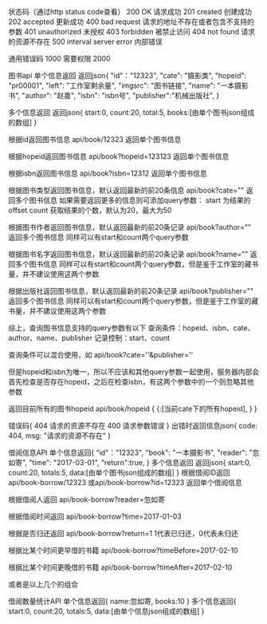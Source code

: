 状态码（通过http status code查看）
200 OK 请求成功
201 created 创建成功
202 accepted 更新成功
400 bad request 请求的地址不存在或者包含不支持的参数
401 unauthorized 未授权
403 forbidden 被禁止访问
404 not found 请求的资源不存在
500 interval server error 内部错误

通用错误码
1000 需要权限 
2000 

图书api
单个信息返回
返回json{
	"id"："12323",
	"cate": "摄影类",
	"hopeid": "pr00001",
	"left": "工作室剩余量", 
	"imgsrc": "图书链接",
	"name": "一本摄影书",
	"author": "赵嘉",
	"isbn": "isbn号",
	"publisher":"机械出版社",
}

多个信息返回
返回json{
	start:0,
	count:20,
	total:5,
	books:[由单个图书json组成的数组]
}	


根据id返回图书信息
api/book/12323
返回单个图书信息

根据hopeid返回图书信息
api/book?hopeid=123123
返回单个图书信息

根据isbn返回图书信息 
api/book?isbn=12312
返回单个图书信息

根据图书类型返回图书信息，默认返回最新的前20条信息
api/book?cate=""
返回多个图书信息
如果需要返回更多的信息则可添加query参数：
start 为结果的offset
count 获取结果的个数，默认为20，最大为50

根据图书作者返回图书信息，默认返回最新的前20条记录
api/book?author=""
返回多个图书信息
同样可以有start和count两个query参数

根据图书名字返回图书信息，默认返回最新的前20条记录
api/book?name=""
返回多个图书信息
同样可以有start和count两个query参数，但是鉴于工作室的藏书量，并不建议使用这两个参数

根据出版社返回图书信息，默认返回最新的前20条记录
api/book?publisher=""
返回多个图书信息
同样可以有start和count两个query参数，但是鉴于工作室的藏书量，并不建议使用这两个参数

综上，查询图书信息支持的query参数有以下
查询条件：hopeid、isbn、cate、author、name、publisher
记录控制：start、count

查询条件可以混合使用，如
api/book?cate=''&publisher=''

但是hopeid和isbn为唯一，所以不应该和其他query参数一起使用，服务器内部会首先检查是否存在hopeid，之后在检查isbn，有这两个参数中的一个则忽略其他参数

返回目前所有的图书hopeid
api/book/hopeid
{
	{:[当前cate下的所有hopeid],
	}
}


错误码{
	404 请求的资源不存在
	400 请求参数错误
}
出错时返回信息json{
	code: 404,
	msg: "请求的资源不存在"
}

借阅信息API
单个信息返回{
    "id"："12323",
	"book": "一本摄影书",
	"reader": "忽如寄",
	"time": "2017-03-01",
	"return":true,
}
多个信息返回
返回json{
	start:0,
	count:20,
	totals:5,
	data:[由单个图书json组成的数组]
}
根据借阅ID返回
api/book-borrow/12323
或api/book-borrow?id=12323
返回单个借阅信息

根据借阅人返回
api/book-borrow?reader=忽如寄

根据借阅时间返回
api/book-borrow?time=2017-01-03

根据是否归还返回
api/book-borrow?return=1
1代表已归还，0代表未归还

根据比某个时间更早借的书籍
api/book-borrow?timeBefore=2017-02-10

根据比某个时间更晚借的书籍
api/book-borrow?timeAfter=2017-02-10

或者是以上几个的组合

借阅数量统计API
单个信息返回{
    name:忽如寄,
    books:10
}
多个信息返回{
    start:0,
	count:20,
	totals:5,
	data:[由单个信息json组成的数组]
}



